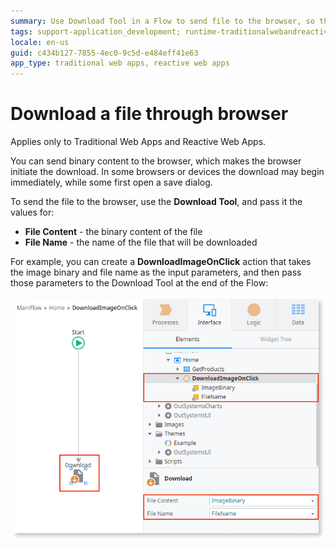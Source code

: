 ```yaml
---
summary: Use Download Tool in a Flow to send file to the browser, so the users can download the file through the browser built-in download feature.
tags: support-application_development; runtime-traditionalwebandreactiveweb;
locale: en-us
guid: c434b127-7855-4ec0-9c5d-e484eff41e63
app_type: traditional web apps, reactive web apps
---
```


# Download a file through browser

<div class="info" markdown="1">

Applies only to Traditional Web Apps and Reactive Web Apps.

</div>

You can send binary content to the browser, which makes the browser initiate the download. In some browsers or devices the download may begin immediately, while some first open a save dialog.

To send the file to the browser, use the **Download Tool**, and pass it the values for:

* **File Content** - the binary content of the file
* **File Name** - the name of the file that will be downloaded

For example, you can create a **DownloadImageOnClick** action that takes the image binary and file name as the input parameters, and then pass those parameters to the Download Tool at the end of the Flow:

![Adding link](<images/download-binary-example.png?width=600>)
